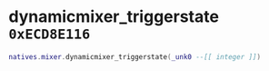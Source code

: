 # dynamicmixer_triggerstate `0xECD8E116`

```lua
natives.mixer.dynamicmixer_triggerstate(_unk0 --[[ integer ]])
```